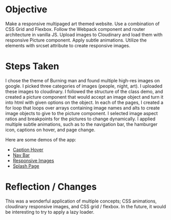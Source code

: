 Objective
===
Make a responsive multipaged art themed website. Use a combination of CSS Grid and Flexbox. Follow the Webpack component and router architecture in vanilla JS. Upload images to Cloudinary and load them with responsive Picture component. Apply subtle animations. Utilize the <picture> <source> elements with srcset attribute to create responsive images.

Steps Taken
===

I chose the theme of Burning man and found multiple high-res images on google. I picked three categories of images (people, night, art). I uploaded these images to cloudinary. I followed the structure of the class demo, and created a picture component that would accept an image object and turn it into html with given options on the object. In each of the pages, I created a for loop that loops over arrays containing image names and alts to create image objects to give to the picture component. I selected image aspect ratios and breakpoints for the pictures to change dynamically. I applied multiple subtle animations, such as to the navigation bar, the hamburger icon, captions on hover, and page change.

Here are some demos of the app:
- [Caption Hover](art_gallery_captionhover_demo.gif)
- [Nav Bar](art_gallery_hamburger_demo.gif)
- [Responsive Images](art_gallery_responsive_demo.gif)
- [Splash Page](art_gallery_splash_demo.gif)


Reflection / Changes
===

This was a wonderful application of multiple concepts; CSS animations, cloudinary responsive images, and CSS grid / flexbox. In the future, it would be interesting to try to apply a lazy loader.
